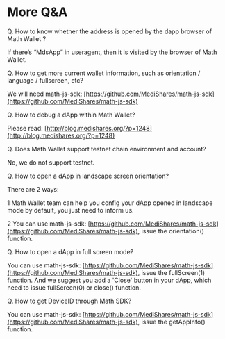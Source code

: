 # More Q&A

Q. How to know whether the address is opened by the dapp browser of Math Wallet ?

If there’s “MdsApp” in useragent, then it is visited by the browser of Math Wallet.

Q. How to get more current wallet information, such as orientation / language / fullscreen, etc?

We will need math-js-sdk: [https://github.com/MediShares/math-js-sdk](https://github.com/MediShares/math-js-sdk)

Q. How to debug a dApp within Math Wallet?

Please read: [http://blog.medishares.org/?p=1248](http://blog.medishares.org/?p=1248)

Q. Does Math Wallet support testnet chain environment and account?

No, we do not support testnet.


Q. How to open a dApp in landscape screen orientation?

There are 2 ways:

1 Math Wallet team can help you config your dApp opened in landscape mode by default, you just need to inform us.

2 You can use math-js-sdk: [https://github.com/MediShares/math-js-sdk](https://github.com/MediShares/math-js-sdk), issue the orientation() function.

Q. How to open a dApp in full screen mode?

You can use math-js-sdk: [https://github.com/MediShares/math-js-sdk](https://github.com/MediShares/math-js-sdk), issue the fullScreen(1) function.
And we suggest you add a 'Close' button in your dApp, which need to issue fullScreen(0) or close() function.

Q. How to get DeviceID through Math SDK?

You can use math-js-sdk: [https://github.com/MediShares/math-js-sdk](https://github.com/MediShares/math-js-sdk), issue the getAppInfo() function.